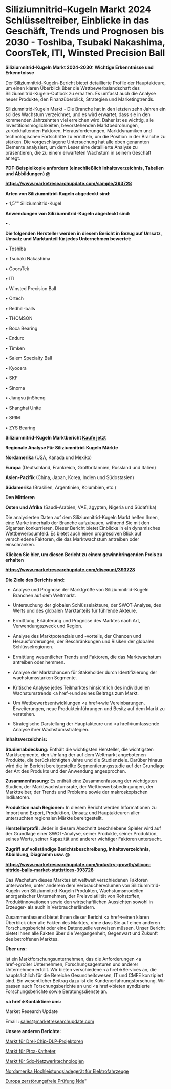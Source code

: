 # Siliziumnitrid-Kugeln Markt 2024 Schlüsseltreiber, Einblicke in das Geschäft, Trends und Prognosen bis 2030 - Toshiba, Tsubaki Nakashima, CoorsTek, ITI, Winsted Precision Ball

<strong>Siliziumnitrid-Kugeln Markt 2024-2030: Wichtige Erkenntnisse und Erkenntnisse</strong>

Der Siliziumnitrid-Kugeln-Bericht bietet detaillierte Profile der Hauptakteure, um einen klaren Überblick über die Wettbewerbslandschaft des Siliziumnitrid-Kugeln-Outlook zu erhalten. Es umfasst auch die Analyse neuer Produkte, den Finanzüberblick, Strategien und Marketingtrends.

Siliziumnitrid-Kugeln Markt - Die Branche hat in den letzten zehn Jahren ein solides Wachstum verzeichnet, und es wird erwartet, dass sie in den kommenden Jahrzehnten viel erreichen wird. Daher ist es wichtig, alle Investitionsmöglichkeiten, bevorstehenden Marktbedrohungen, zurückhaltenden Faktoren, Herausforderungen, Marktdynamiken und technologischen Fortschritte zu ermitteln, um die Position in der Branche zu stärken. Die vorgeschlagene Untersuchung hat alle oben genannten Elemente analysiert, um dem Leser eine detaillierte Analyse zu präsentieren, die zu einem erwarteten Wachstum in seinem Geschäft anregt.



<strong><b>PDF-Beispielkopie anfordern (einschließlich Inhaltsverzeichnis, Tabellen und Abbildungen) @ </b></strong>

<strong><a href=https://www.marketresearchupdate.com/sample/393728>

<strong>https://www.marketresearchupdate.com/sample/393728</u></a></strong></strong>



<strong>Arten von Siliziumnitrid-Kugeln abgedeckt sind:</strong>

• 1,5"" Siliziumnitrid-Kugel



<strong>Anwendungen von Siliziumnitrid-Kugeln abgedeckt sind:</strong>

• .



<strong>Die folgenden Hersteller werden in diesem Bericht in Bezug auf Umsatz, Umsatz und Marktanteil für jedes Unternehmen bewertet:</strong>

• Toshiba

• Tsubaki Nakashima

• CoorsTek

• ITI

• Winsted Precision Ball

• Ortech

• Redhill-balls

• THOMSON

• Boca Bearing

• Enduro

• Timken

• Salem Specialty Ball

• Kyocera

• SKF

• Sinoma

• Jiangsu jinSheng

• Shanghai Unite

• SRIM

• ZYS Bearing



<strong>Siliziumnitrid-Kugeln Marktbericht <a href=https://www.marketresearchupdate.com/buynow/393728>Kaufe jetzt</a></strong>



<strong>Regionale Analyse Für Siliziumnitrid-Kugeln Märkte</strong>



<strong>Nordamerika</strong> (USA, Kanada und Mexiko)



<strong>Europa</strong> (Deutschland, Frankreich, Großbritannien, Russland und Italien)



<strong>Asien-Pazifik</strong> (China, Japan, Korea, Indien und Südostasien)



<strong>Südamerika</strong> (Brasilien, Argentinien, Kolumbien, etc.)



<strong>Den Mittleren</strong> 

<strong>Osten und Afrika</strong> (Saudi-Arabien, VAE, ägypten, Nigeria und Südafrika)

Die analysierten Daten auf dem Siliziumnitrid-Kugeln Markt helfen Ihnen, eine Marke innerhalb der Branche aufzubauen, während Sie mit den Giganten konkurrieren. Dieser Bericht bietet Einblicke in ein dynamisches Wettbewerbsumfeld. Es bietet auch einen progressiven Blick auf verschiedene Faktoren, die das Marktwachstum antreiben oder einschränken.



<strong>Klicken Sie hier, um diesen Bericht zu einem gewinnbringenden Preis zu erhalten
</strong>

<strong><a href=https://www.marketresearchupdate.com/discount/393728>https://www.marketresearchupdate.com/discount/393728</b></u></strong></a>



<strong>Die Ziele des Berichts sind:</strong>

- Analyse und Prognose der Marktgröße von Siliziumnitrid-Kugeln Branchen auf dem Weltmarkt.

- Untersuchung der globalen Schlüsselakteure, der SWOT-Analyse, des Werts und des globalen Marktanteils für führende Akteure.

- Ermittlung, Erläuterung und Prognose des Marktes nach Art, Verwendungszweck und Region.

- Analyse des Marktpotenzials und -vorteils, der Chancen und Herausforderungen, der Beschränkungen und Risiken der globalen Schlüsselregionen.

- Ermittlung wesentlicher Trends und Faktoren, die das Marktwachstum antreiben oder hemmen.

- Analyse der Marktchancen für Stakeholder durch Identifizierung der wachstumsstarken Segmente.

- Kritische Analyse jedes Teilmarktes hinsichtlich des individuellen Wachstumstrends <a href=>und</a> seines Beitrags zum Markt.

- Um Wettbewerbsentwicklungen <a href=>wie</a> Vereinbarungen, Erweiterungen, neue Produkteinführungen und Besitz auf dem Markt zu verstehen.

- Strategische Darstellung der Hauptakteure und <a href=>umfas</a>sende Analyse ihrer Wachstumsstrategien.



<strong>Inhaltsverzeichnis:</strong>



<strong>Studienabdeckung:</strong> Enthält die wichtigsten Hersteller, die wichtigsten Marktsegmente, den Umfang der auf dem Weltmarkt angebotenen Produkte, die berücksichtigten Jahre und die Studienziele. Darüber hinaus wird die im Bericht bereitgestellte Segmentierungsstudie auf der Grundlage der Art des Produkts und der Anwendung angesprochen.



<strong>Zusammenfassung:</strong> Es enthält eine Zusammenfassung der wichtigsten Studien, der Marktwachstumsrate, der Wettbewerbsbedingungen, der Markttreiber, der Trends und Probleme sowie der makroskopischen Indikatoren.



<strong>Produktion nach Regionen:</strong> In diesem Bericht werden Informationen zu Import und Export, Produktion, Umsatz und Hauptakteuren aller untersuchten regionalen Märkte bereitgestellt.



<strong>Herstellerprofil:</strong> Jeder in diesem Abschnitt beschriebene Spieler wird auf der Grundlage einer SWOT-Analyse, seiner Produkte, seiner Produktion, seines Werts, seiner Kapazität und anderer wichtiger Faktoren untersucht.



<strong><b>Zugriff auf vollständige Berichtsbeschreibung, Inhaltsverzeichnis, Abbildung, Diagramm usw. @ </b></strong>

<strong><a href=https://www.marketresearchupdate.com/industry-growth/silicon-nitride-balls-market-statistices-393728>https://www.marketresearchupdate.com/industry-growth/silicon-nitride-balls-market-statistices-393728</a></strong>

Das Wachstum dieses Marktes ist weltweit verschiedenen Faktoren unterworfen, unter anderem dem Verbrauchervolumen von Siliziumnitrid-Kugeln von Siliziumnitrid-Kugeln Produkten, Wachstumsmodellen anorganischer Unternehmen, der Preisvolatilität von Rohstoffen, Produktinnovationen sowie den wirtschaftlichen Aussichten sowohl in Erzeuger- als auch in Verbraucherländern.

Zusammenfassend bietet Ihnen dieser Bericht <a href=>einen</a> klaren Überblick über alle Fakten des Marktes, ohne dass Sie auf einen anderen Forschungsbericht oder eine Datenquelle verweisen müssen. Unser Bericht bietet Ihnen alle Fakten über die Vergangenheit, Gegenwart und Zukunft des betroffenen Marktes.



<strong>Über uns:</strong>

 ist ein Marktforschungsunternehmen, das die Anforderungen <a href=>großer</a> Unternehmen, Forschungsagenturen und anderer Unternehmen erfüllt. Wir bieten verschiedene <a href=>Services</a> an, die hauptsächlich für die Bereiche Gesundheitswesen, IT und CMFE konzipiert sind. Ein wesentlicher Beitrag dazu ist die Kundenerfahrungsforschung. Wir passen auch Forschungsberichte an und <a href=>bieten</a> syndizierte Forschungsberichte sowie Beratungsdienste an.



<strong><a href=>Kontaktiere uns:</a></strong>

Market Research Update

Email : sales@marketresearchupdate.com



<strong>Unsere anderen Berichte:</strong>

<a href=https://www.linkedin.com/pulse/three-chip-dlp-projector-market-2023-what-factors>Markt für Drei-Chip-DLP-Projektoren</a>

<a href=https://www.linkedin.com/pulse/ptca-catheters-market-size-trends-consumption>Markt für Ptca-Katheter</a>

<a href=https://www.linkedin.com/pulse/sdx-networking-technologies-market-report-2023-top-company>Markt für Sdx-Netzwerktechnologien</a>

<a href=https://www.linkedin.com/pulse/north-america-high-power-charger-electric-vehicle>Nordamerika Hochleistungsladegerät für Elektrofahrzeuge</a>

<a href=https://www.linkedin.com/pulse/europe-nondestructive-examination-nde>Europa zerstörungsfreie Prüfung Nde</a>"
